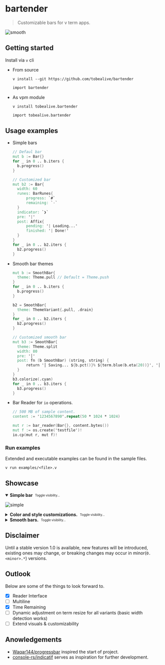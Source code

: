# bartender

> Customizable bars for v term apps.

![smooth](https://user-images.githubusercontent.com/34311583/228962398-a7db6cea-3be3-4a21-ae95-a78f9e587a9c.gif)

## Getting started

Install via `v` cli

- From source

  ```
  v install --git https://github.com/tobealive/bartender
  ```

  ```v
  import bartender
  ```

- As vpm module

  ```
  v install tobealive.bartender
  ```

  ```v
  import tobealive.bartender
  ```

## Usage examples

- Simple bars

  ```v
  // Defaul bar
  mut b := Bar{}
  for _ in 0 .. b.iters {
   	b.progress()
  }

  // Customized bar
  mut b2 := Bar{
  	width: 60
  	runes: BarRunes{
  		progress: `#`
  		remaining: `-`
  	}
  	indicator: `❯`
  	pre: '|'
  	post: Affix{
  		pending: '| Loading...'
  		finished: '| Done!'
  	}
  }
  for _ in 0 .. b2.iters {
   	b2.progress()
  }
  ```

- Smooth bar themes

  ```v
  mut b := SmoothBar{
  	theme: Theme.pull // Default = Theme.push
  }
  for _ in 0 .. b.iters {
  	b.progress()
  }

  b2 = SmoothBar{
  	theme: ThemeVariant{.pull, .drain}
  }
  for _ in 0 .. b2.iters {
  	b2.progress()
  }

  // Customized smooth bar
  mut b3 := SmoothBar{
  	theme: Theme.split
  	width: 80
  	pre: '│'
  	post: fn (b SmoothBar) (string, string) {
  		return '│ Saving... ${b.pct()}% ${term.blue(b.eta(20))}', '│ Saved!'
  	}
  }
  b3.colorize(.cyan)
  for _ in 0 .. b3.iters {
  	b3.progress()
  }
  ```

- Bar Reader for `io` operations.

  ```v
  // 500 MB of sample content.
  content := '1234567890'.repeat(50 * 1024 * 1024)

  mut r := bar_reader(Bar{}, content.bytes())
  mut f := os.create('testfile')!
  io.cp(mut r, mut f)!
  ```

### Run examples

Extended and executable examples can be found in the sample files.

```
v run examples/<file>.v
```

## Showcase

<details open><summary><b>Simple bar</b> &nbsp;<sub><sup>Toggle visibility...</sup></sub></summary>

![simple](https://user-images.githubusercontent.com/34311583/228962887-dbc76f93-4c82-43ed-95a1-964851fe3617.gif)

</details>

<details><summary><b>Color and style customizations.</b> &nbsp;<sub><sup>Toggle visibility...</sup></sub></summary>

![colors](https://user-images.githubusercontent.com/34311583/228962409-a5d9b3cb-b6d2-4b34-a2db-305249e95c82.gif)

</details>

<details><summary><b>Smooth bars.</b> &nbsp;<sub><sup>Toggle visibility...</sup></sub></summary>

![download](https://user-images.githubusercontent.com/34311583/228962385-2fd9e185-81a5-481a-aa9c-6101405bf64a.gif)

</details>

## Disclaimer

Until a stable version 1.0 is available, new features will be introduced, existing ones may change, or breaking changes may occur in minor(`0.<minor>.*`) versions.

## Outlook

Below are some of the things to look forward to.

- [x] Reader Interface
- [ ] Multiline
- [x] Time Remaining
- [ ] Dynamic adjustment on term resize for all variants (basic width detection works)
- [ ] Extend visuals & customizability

## Anowledgements

- [Waqar144/progressbar][10] inspired the start of project.
- [console-rs/indicatif][20] serves as inspiration for further development.

[10]: https://github.com/Waqar144/progressbar
[20]: https://github.com/console-rs/indicatif
